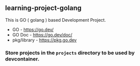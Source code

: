 ## learning-project-golang

This is GO ( golang ) based Development Project.

- GO - https://go.dev/
- GO Doc - https://go.dev/doc/
- pkg/library - https://pkg.go.dev

### Store projects in the `projects` directory to be used by devcontainer.
